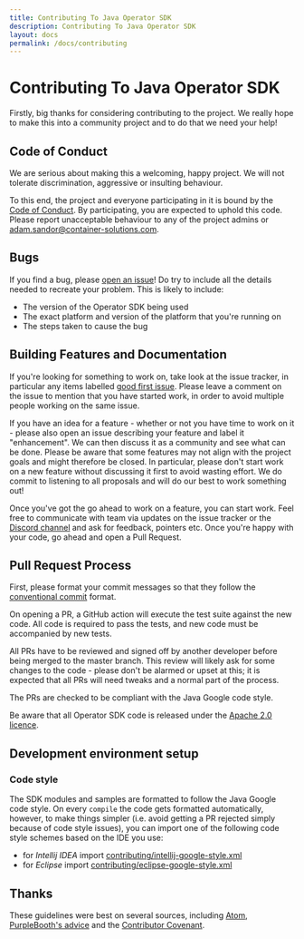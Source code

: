 ```yaml
---
title: Contributing To Java Operator SDK
description: Contributing To Java Operator SDK
layout: docs
permalink: /docs/contributing
---
```

# Contributing To Java Operator SDK

Firstly, big thanks for considering contributing to the project. We really hope to make this into a
community project and to do that we need your help!

## Code of Conduct

We are serious about making this a welcoming, happy project. We will not tolerate discrimination,
aggressive or insulting behaviour.

To this end, the project and everyone participating in it is bound by the [Code of
Conduct]({{baseurl}}/coc). By participating, you are expected to uphold this code. Please report
unacceptable behaviour to any of the project admins or adam.sandor@container-solutions.com.

## Bugs

If you find a bug, please [open an issue](https://github.com/java-operator-sdk/java-operator-sdk/issues)! Do try
to include all the details needed to recreate your problem. This is likely to include:

 - The version of the Operator SDK being used
 - The exact platform and version of the platform that you're running on
 - The steps taken to cause the bug

## Building Features and Documentation

If you're looking for something to work on, take look at the issue tracker, in particular any items
labelled [good first issue](https://github.com/java-operator-sdk/java-operator-sdk/labels/good%20first%20issue).
Please leave a comment on the issue to mention that you have started work, in order to avoid
multiple people working on the same issue.

If you have an idea for a feature - whether or not you have time to work on it - please also open an
issue describing your feature and label it "enhancement". We can then discuss it as a community and
see what can be done. Please be aware that some features may not align with the project goals and
might therefore be closed. In particular, please don't start work on a new feature without
discussing it first to avoid wasting effort. We do commit to listening to all proposals and will do
our best to work something out!

Once you've got the go ahead to work on a feature, you can start work. Feel free to communicate with
team via updates on the issue tracker or the [Discord channel](https://discord.gg/DacEhAy) and ask for feedback, pointers etc.
Once you're happy with your code, go ahead and open a Pull Request.

## Pull Request Process

First, please format your commit messages so that they follow the [conventional commit](https://www.conventionalcommits.org/en/v1.0.0/) format.

On opening a PR, a GitHub action will execute the test suite against the new code. All code is
required to pass the tests, and new code must be accompanied by new tests. 

All PRs have to be reviewed and signed off by another developer before being merged to the master
branch. This review will likely ask for some changes to the code - please don't be alarmed or upset
at this; it is expected that all PRs will need tweaks and a normal part of the process.

The PRs are checked to be compliant with the Java Google code style.

Be aware that all Operator SDK code is released under the [Apache 2.0 licence](LICENSE).

## Development environment setup

### Code style

The SDK modules and samples are formatted to follow the Java Google code style. 
On every `compile` the code gets formatted automatically, 
however, to make things simpler (i.e. avoid getting a PR rejected simply because of code style issues), you can import one of the following code style schemes based on the IDE you use:

- for *Intellij IDEA* import [contributing/intellij-google-style.xml](contributing/intellij-google-style.xml)
- for *Eclipse* import [contributing/eclipse-google-style.xml](contributing/eclipse-google-style.xml)

## Thanks

These guidelines were best on several sources, including
[Atom](https://github.com/atom/atom/blob/master/CONTRIBUTING.md), [PurpleBooth's
advice](https://gist.github.com/PurpleBooth/b24679402957c63ec426) and the [Contributor
Covenant](https://www.contributor-covenant.org/).
